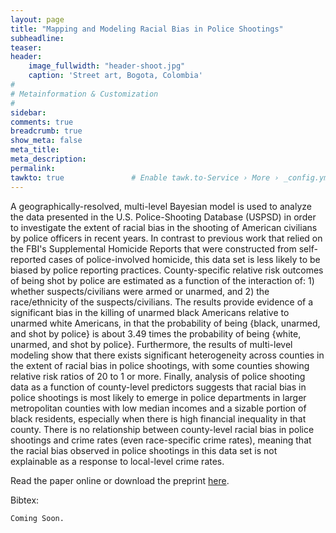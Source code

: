 ```yaml
---
layout: page
title: "Mapping and Modeling Racial Bias in Police Shootings"
subheadline: 
teaser: 
header:
    image_fullwidth: "header-shoot.jpg"
    caption: 'Street art, Bogota, Colombia'
#
# Metainformation & Customization
#
sidebar: 
comments: true
breadcrumb: true
show_meta: false
meta_title:           
meta_description:
permalink:
tawkto: true               # Enable tawk.to-Service › More › _config.yml
---
```

<div class="row">
<div class="medium-8 columns t30">
<img src="{{ site.url }}/images/shoot.png" alt="">
</div><!-- /.medium-8.columns -->
</div><!-- /.row -->
A geographically-resolved, multi-level Bayesian model is used to analyze the data presented in the U.S. Police-Shooting Database (USPSD) in order to investigate the extent of racial bias in the shooting of American civilians by police officers in recent years. In contrast to previous work that relied on the FBI's Supplemental Homicide Reports that were constructed from self-reported cases of police-involved homicide, this data set is less likely to be biased by police reporting practices. County-specific relative risk outcomes of being shot by police are estimated as a function of the interaction of: 1) whether suspects/civilians were armed or unarmed, and 2) the race/ethnicity of the suspects/civilians. The results provide evidence of a significant bias in the killing of unarmed black Americans relative to unarmed white Americans, in that the probability of being {black, unarmed, and shot by police} is about 3.49 times the probability of being {white, unarmed, and shot by police}. Furthermore, the results of multi-level modeling show that there exists significant heterogeneity across counties in the extent of racial bias in police shootings, with some counties  showing relative risk ratios of 20 to 1 or more.  Finally, analysis of police shooting data as a function of county-level predictors suggests that racial bias in police shootings is most likely to emerge in police departments in larger metropolitan counties with low median incomes and a sizable portion of black residents, especially when there is high financial inequality in that county. There is no relationship between county-level racial bias in police shootings and crime rates (even race-specific crime rates), meaning that the racial bias observed in police shootings in this data set is not explainable as a response to local-level crime rates.

Read the paper online or download the preprint [here][1].

Bibtex:
```
Coming Soon.
```

 [1]: https://github.com/Ctross/ctross.github.io/blob/master/pdfs/PoliceShooting.pdf
 

